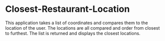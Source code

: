 # Closest-Restaurant-Location

This application takes a list of coordinates and compares them to the location of the user.
The locations are all compared and order from closest to furthest.
The list is returned and displays the closest locations.
